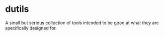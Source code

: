 # dutils

A small but serious collection of tools intended to be good at what they are specifically designed for.
